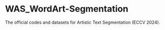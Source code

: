 # WAS_WordArt-Segmentation
The official codes and datasets for Artistic Text Segmentation (ECCV 2024).
